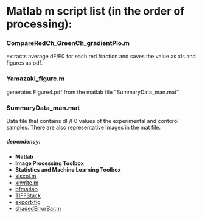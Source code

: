 # Matlab m script list (in the order of processing):
### CompareRedCh_GreenCh_gradientPlo.m
extracts average dF/F0 for each red fraction and saves the value as xls and figures as pdf.

### Yamazaki_figure.m
generates Figure4.pdf from the matlab file "SummaryData_man.mat".

### SummaryData_man.mat
Data file that contains dF/F0 values of the experimental and contorol samples. There are also representative images in the mat file.

##### dependency:
- **Matlab**
- **Image Processing Toolbox**
- **Statistics and Machine Learning Toolbox**
- [xlscol.m](https://jp.mathworks.com/matlabcentral/fileexchange/28343-column-converter-for-excel)
- [xlwrite.m](https://jp.mathworks.com/matlabcentral/fileexchange/38591-xlwrite--generate-xls-x--files-without-excel-on-mac-linux-win)
- [bfmatlab](https://docs.openmicroscopy.org/bio-formats/5.7.2/users/matlab/index.html)
- [TIFFStack](https://jp.mathworks.com/matlabcentral/fileexchange/32025-dylanmuir-tiffstack)
- [export-fig](https://jp.mathworks.com/matlabcentral/fileexchange/23629-export-fig)
- [shadedErrorBar.m](https://jp.mathworks.com/matlabcentral/fileexchange/26311-raacampbell-shadederrorbar)
